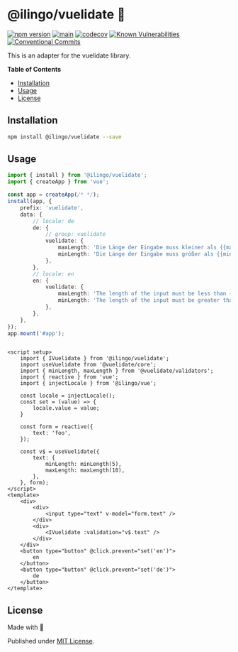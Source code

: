 # @ilingo/vuelidate 🎉

[![npm version](https://badge.fury.io/js/@ilingo%2Fvuelidate.svg)](https://badge.fury.io/js/@ilingo%2Fvuelidate)
[![main](https://github.com/Tada5hi/ilingo/actions/workflows/main.yml/badge.svg)](https://github.com/Tada5hi/ilingo/actions/workflows/main.yml)
[![codecov](https://codecov.io/gh/tada5hi/ilingo/branch/master/graph/badge.svg?token=CLIA667K6V)](https://codecov.io/gh/tada5hi/ilingo)
[![Known Vulnerabilities](https://snyk.io/test/github/Tada5hi/ilingo/badge.svg)](https://snyk.io/test/github/Tada5hi/ilingo)
[![Conventional Commits](https://img.shields.io/badge/Conventional%20Commits-1.0.0-%23FE5196?logo=conventionalcommits&logoColor=white)](https://conventionalcommits.org)

This is an adapter for the vuelidate library.

**Table of Contents**

- [Installation](#installation)
- [Usage](#usage)
- [License](#license)

## Installation

```bash
npm install @ilingo/vuelidate --save
```

## Usage

```typescript
import { install } from '@ilingo/vuelidate';
import { createApp } from 'vue';

const app = createApp(/* */);
install(app, {
    prefix: 'vuelidate',
    data: {
        // locale: de
        de: {
            // group: vuelidate
            vuelidate: {
                maxLength: 'Die Länge der Eingabe muss kleiner als {{max}} sein.',
                minLength: 'Die Länge der Eingabe muss größer als {{min}} sein.',
            },
        },
        // locale: en
        en: {
            vuelidate: {
                maxLength: 'The length of the input must be less than {{max}}.',
                minLength: 'The length of the input must be greater than {{min}}.',
            },
        },
    },
});
app.mount('#app');
```

```vue

<script setup>
    import { IVuelidate } from '@ilingo/vuelidate';
    import useVuelidate from '@vuelidate/core';
    import { minLength, maxLength } from '@vuelidate/validators';
    import { reactive } from 'vue';
    import { injectLocale } from '@ilingo/vue';

    const locale = injectLocale();
    const set = (value) => {
        locale.value = value;
    }

    const form = reactive({
        text: 'foo',
    });

    const v$ = useVuelidate({
        text: {
            minLength: minLength(5),
            maxLength: maxLength(10),
        },
    }, form);
</script>
<template>
    <div>
        <div>
            <input type="text" v-model="form.text" />
        </div>
        <div>
            <IVuelidate :validation="v$.text" />
        </div>
    </div>
    <button type="button" @click.prevent="set('en')">
        en
    </button>
    <button type="button" @click.prevent="set('de')">
        de
    </button>
</template>
```

## License

Made with 💚

Published under [MIT License](./LICENSE).
